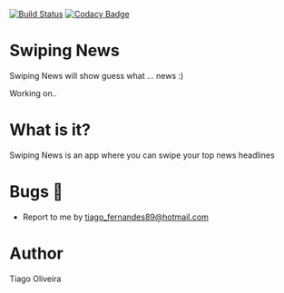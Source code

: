 [![Build Status](https://travis-ci.org/issuran/SwipingNews.svg?branch=master)](https://travis-ci.org/issuran/SwipingNews)
[![Codacy Badge](https://api.codacy.com/project/badge/Grade/db2e9dfb1e904d0883a5b6db90ce0d24)](https://www.codacy.com/manual/tiago_fernandes89/SwipingNews?utm_source=github.com&amp;utm_medium=referral&amp;utm_content=issuran/SwipingNews&amp;utm_campaign=Badge_Grade)

# Swiping News
Swiping News will show guess what ... news :)

Working on..

# What is it?
Swiping News is an app where you can swipe your top news headlines

# Bugs :bug:
- Report to me by tiago_fernandes89@hotmail.com

# Author
Tiago Oliveira
